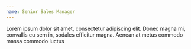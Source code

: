 ```yaml
---
name: Senior Sales Manager
---
```

Lorem ipsum dolor sit amet, consectetur adipiscing elit. Donec magna mi, convallis eu sem in, sodales efficitur magna. Aenean at metus commodo massa commodo luctus